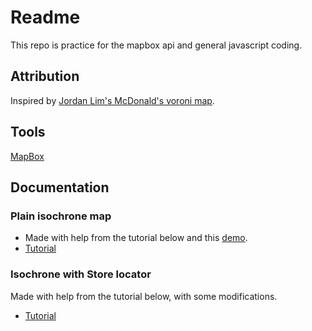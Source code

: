 # Readme

This repo is practice for the mapbox api and general javascript coding.

## Attribution

Inspired by [Jordan Lim's McDonald's voroni map](https://gitlab.com/jordanlys95/sg-mcdonalds-store-voronoi/-/tree/master/).  
  
## Tools  
  
[MapBox](https://docs.mapbox.com/help/tutorials/get-started-isochrone-api/)

## Documentation

### Plain isochrone map  
* Made with help from the tutorial below and this [demo](https://blog.mapbox.com/building-with-isochrones-3dc04a061a84).  
* [Tutorial](https://docs.mapbox.com/help/tutorials/get-started-isochrone-api/) 
  
### Isochrone with Store locator  
Made with help from the tutorial below, with some modifications.
* [Tutorial](https://docs.mapbox.com/help/tutorials/building-a-store-locator/#getting-started)
  
